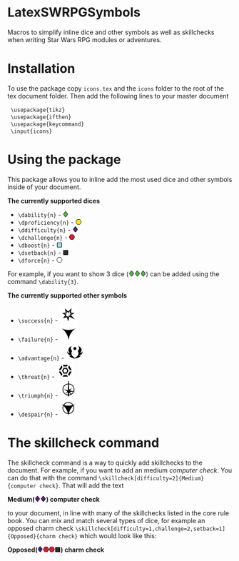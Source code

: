# LatexSWRPGSymbols
Macros to simplify inline dice and other symbols as well as skillchecks when writing Star Wars RPG modules or adventures.

# Installation
To use the package copy ``icons.tex`` and the ``icons`` folder to the root of the tex document folder.
Then add the following lines to your master document
```
 \usepackage{tikz}
 \usepackage{ifthen}
 \usepackage{keycommand}
 \input{icons}
```

# Using the package
This package allows you to inline add the most used dice and other symbols inside of your document. 

__The currently supported dices__
  * ``\dability{n}`` - ![Ability](https://github.com/Razesdark/LatexSWRPGSymbols/blob/master/icons/dice_ability.png?raw=true) 
  * ``\dproficiency{n}`` - ![Ability](https://github.com/Razesdark/LatexSWRPGSymbols/blob/master/icons/dice_prof.png?raw=true)
  * ``\ddifficulty{n}`` - ![Ability](https://github.com/Razesdark/LatexSWRPGSymbols/blob/master/icons/dice_difficulty.png?raw=true)
  * ``\dchallenge{n}`` - ![Ability](https://github.com/Razesdark/LatexSWRPGSymbols/blob/master/icons/dice_challenge.png?raw=true)
  * ``\dboost{n}`` - ![Ability](https://github.com/Razesdark/LatexSWRPGSymbols/blob/master/icons/dice_boost.png?raw=true)
  * ``\dsetback{n}`` - ![Ability](https://github.com/Razesdark/LatexSWRPGSymbols/blob/master/icons/dice_setback.png?raw=true)
  * ``\dforce{n}`` - ![Ability](https://github.com/Razesdark/LatexSWRPGSymbols/blob/master/icons/dice_force.png?raw=true)
  
  For example, if you want to show 3 dice (![Ability](https://github.com/Razesdark/LatexSWRPGSymbols/blob/master/icons/dice_ability.png?raw=true)![Ability](https://github.com/Razesdark/LatexSWRPGSymbols/blob/master/icons/dice_ability.png?raw=true)![Ability](https://github.com/Razesdark/LatexSWRPGSymbols/blob/master/icons/dice_ability.png?raw=true)) can be added using the command ``\dability{3}``.

__The currently supported other symbols__
* ``\success{n}`` - ![Ability](https://github.com/Razesdark/LatexSWRPGSymbols/blob/master/icons/sym_success.png?raw=true)
* ``\failure{n}`` - ![Ability](https://github.com/Razesdark/LatexSWRPGSymbols/blob/master/icons/sym_failure.png?raw=true)
* ``\advantage{n}`` - ![Ability](https://github.com/Razesdark/LatexSWRPGSymbols/blob/master/icons/sym_advantage.png?raw=true)
* ``\threat{n}`` - ![Ability](https://github.com/Razesdark/LatexSWRPGSymbols/blob/master/icons/sym_threat.png?raw=true)
* ``\triumph{n}`` - ![Ability](https://github.com/Razesdark/LatexSWRPGSymbols/blob/master/icons/sym_triumph.png?raw=true)
* ``\despair{n}`` - ![Ability](https://github.com/Razesdark/LatexSWRPGSymbols/blob/master/icons/sym_despair.png?raw=true)

# The skillcheck command
The skillcheck command is a way to quickly add skillchecks to the document. For example, if you want to add an medium _computer check_. You can do that with the command ``\skillcheck[difficulty=2]{Medium}{computer check}``. That will add the text  

__Medium(![Ability](https://github.com/Razesdark/LatexSWRPGSymbols/blob/master/icons/dice_difficulty.png?raw=true)![Ability](https://github.com/Razesdark/LatexSWRPGSymbols/blob/master/icons/dice_difficulty.png?raw=true)) computer check__

to your document, in line with many of the skillchecks listed in the core rule book. 
You can mix and match several types of dice, for example an opposed charm check  ``\skillcheck[difficulty=1,challenge=2,setback=1]{Opposed}{charm check}`` which would look like this:

__Opposed(![Ability](https://github.com/Razesdark/LatexSWRPGSymbols/blob/master/icons/dice_difficulty.png?raw=true)![Ability](https://github.com/Razesdark/LatexSWRPGSymbols/blob/master/icons/dice_challenge.png?raw=true)![Ability](https://github.com/Razesdark/LatexSWRPGSymbols/blob/master/icons/dice_challenge.png?raw=true)![Ability](https://github.com/Razesdark/LatexSWRPGSymbols/blob/master/icons/dice_setback.png?raw=true)) charm check__

